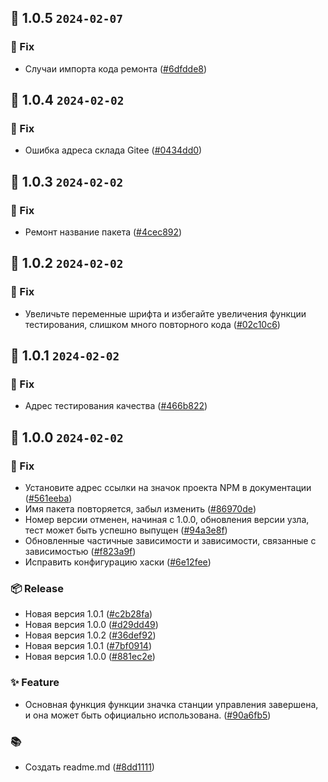 ## 🎉 1.0.5 `2024-02-07`
### 🐛 Fix
- Случаи импорта кода ремонта ([#6dfdde8](https://github.com/kwooshung/files/commit/6dfdde82ceb4a75bc662e9da9d0aef3e67fc9a66))

## 🎉 1.0.4 `2024-02-02`
### 🐛 Fix
- Ошибка адреса склада Gitee ([#0434dd0](https://github.com/kwooshung/files/commit/0434dd0e228d635fddd27f7c832ff8791323fe06))

## 🎉 1.0.3 `2024-02-02`
### 🐛 Fix
- Ремонт название пакета ([#4cec892](https://github.com/kwooshung/files/commit/4cec8928131638f5bb2da660b4772b3030fcbc39))

## 🎉 1.0.2 `2024-02-02`
### 🐛 Fix
- Увеличьте переменные шрифта и избегайте увеличения функции тестирования, слишком много повторного кода ([#02c10c6](https://github.com/kwooshung/files/commit/02c10c6a0b3f40a364a9e8844207d8366ac4639a))

## 🎉 1.0.1 `2024-02-02`
### 🐛 Fix
- Адрес тестирования качества ([#466b822](https://github.com/kwooshung/files/commit/466b822fc2b821fee96b0242a0e49a8bf994eb56))

## 🎉 1.0.0 `2024-02-02`
### 🐛 Fix
- Установите адрес ссылки на значок проекта NPM в документации ([#561eeba](https://github.com/kwooshung/files/commit/561eeba8dbd4080df1f034f5a9912acff4277ced))
- Имя пакета повторяется, забыл изменить ([#86970de](https://github.com/kwooshung/files/commit/86970de6d0e9deb54e3fc2ab66c89bc0a6c64e87))
- Номер версии отменен, начиная с 1.0.0, обновления версии узла, тест может быть успешно выпущен ([#94a3e8f](https://github.com/kwooshung/files/commit/94a3e8f5ee4b5ce34e507948b6c66d956148203c))
- Обновленные частичные зависимости и зависимости, связанные с зависимостью ([#f823a9f](https://github.com/kwooshung/files/commit/f823a9f45ac5c7e93365fb82b43c1cbc5085b894))
- Исправить конфигурацию хаски ([#6e12fee](https://github.com/kwooshung/files/commit/6e12feeafce60daf3dcdf82138d95c66fb73dd1d))
### 📦 Release
- Новая версия 1.0.1 ([#c2b28fa](https://github.com/kwooshung/files/commit/c2b28fa6091bb43e73bf5358d02f1f5bf5ee498a))
- Новая версия 1.0.0 ([#d29dd49](https://github.com/kwooshung/files/commit/d29dd4904c2e0e9e8683a444b70ea8e711959e1c))
- Новая версия 1.0.2 ([#36def92](https://github.com/kwooshung/files/commit/36def92822550e05f8306ab4f5fecc6211a14c50))
- Новая версия 1.0.1 ([#7bf0914](https://github.com/kwooshung/files/commit/7bf09140cae13725686f185a1bf29d7a5775f668))
- Новая версия 1.0.0 ([#881ec2e](https://github.com/kwooshung/files/commit/881ec2e1df55e9d99db9f8555f2f02cfae887eec))
### ✨ Feature
- Основная функция функции значка станции управления завершена, и она может быть официально использована. ([#90a6fb5](https://github.com/kwooshung/files/commit/90a6fb5016c67c44c9c57e0fc632d9a82c831abd))
### 📚 
- Создать readme.md ([#8dd1111](https://github.com/kwooshung/files/commit/8dd1111bc8584d9f0f6fe4461019f43b4b625bf8))